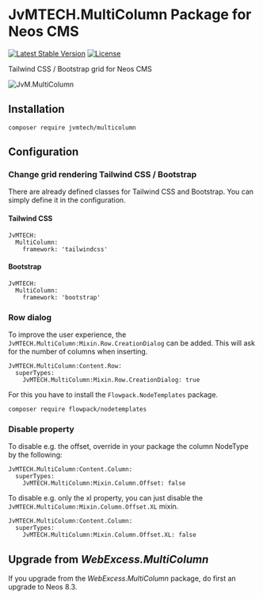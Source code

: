 # JvMTECH.MultiColumn Package for Neos CMS #
[![Latest Stable Version](https://poser.pugx.org/jvmtech/multicolumn/v/stable)](https://packagist.org/packages/jvmtech/multicolumn)
[![License](https://poser.pugx.org/jvmtech/multicolumn/license)](https://packagist.org/packages/jvmtech/multicolumn)

Tailwind CSS / Bootstrap grid for Neos CMS

![JvM.MultiColumn](Documentation/preview.gif "JvM.MultiColumn")

## Installation
```
composer require jvmtech/multicolumn
```

## Configuration

### Change grid rendering Tailwind CSS / Bootstrap

There are already defined classes for Tailwind CSS and Bootstrap. You can simply define it in the configuration.

#### Tailwind CSS

```
JvMTECH:
  MultiColumn:
    framework: 'tailwindcss'
```

#### Bootstrap

```
JvMTECH:
  MultiColumn:
    framework: 'bootstrap'
```

### Row dialog

To improve the user experience, the `JvMTECH.MultiColumn:Mixin.Row.CreationDialog` can be added. This will ask for the number of columns when inserting.

```
JvMTECH.MultiColumn:Content.Row:
  superTypes:
    JvMTECH.MultiColumn:Mixin.Row.CreationDialog: true
```

For this you have to install the `Flowpack.NodeTemplates` package.

```
composer require flowpack/nodetemplates
```

### Disable property

To disable e.g. the offset, override in your package the column NodeType by the following:

```
JvMTECH.MultiColumn:Content.Column:
  superTypes:
    JvMTECH.MultiColumn:Mixin.Column.Offset: false
```

To disable e.g. only the xl property, you can just disable the `JvMTECH.MultiColumn:Mixin.Column.Offset.XL` mixin.

```
JvMTECH.MultiColumn:Content.Column:
  superTypes:
    JvMTECH.MultiColumn:Mixin.Column.Offset.XL: false
```

## Upgrade from *WebExcess.MultiColumn*

If you upgrade from the *WebExcess.MultiColumn* package, do first an upgrade to Neos 8.3.
